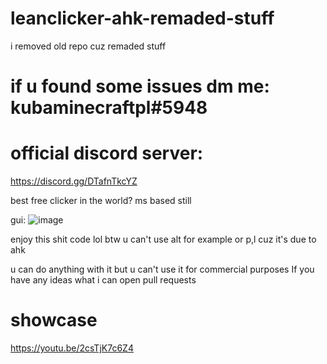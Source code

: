 # leanclicker-ahk-remaded-stuff
i removed old repo cuz remaded stuff

# if u found some issues dm me: kubaminecraftpl#5948

# official discord server: 
https://discord.gg/DTafnTkcYZ

best free clicker in the world?
ms based still

gui:  ![image](https://user-images.githubusercontent.com/76454142/162644892-1105c10e-2ec9-41e8-b491-b09dc2fdf58e.png)

enjoy this shit code lol
btw u can't use alt for example or p,l 
cuz it's due to ahk

u can do anything with it
but u can't use it for commercial purposes
If you have any ideas what i can open pull requests


# showcase
https://youtu.be/2csTjK7c6Z4
